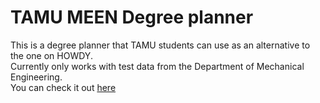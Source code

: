 # TAMU MEEN Degree planner
This is a degree planner that TAMU students can use as an alternative to the one on HOWDY.    
Currently only works with test data from the Department of Mechanical Engineering.   
You can check it out [here](aaronmwhitehead.github.io/degreeplanner)
